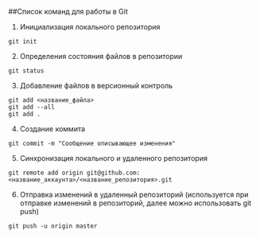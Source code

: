##Список команд для работы в Git

1. Инициализация локального репозитория

```
git init

```

2. Определения состояния файлов в репозитории

```
git status

```

3. Добавление файлов в версионный контроль

```
git add <название_файла>
git add --all
git add .

```

4. Создание коммита 

```
git commit -m "Сообщение описывающее изменения"

```

5. Синхронизация локального и удаленного репозитория

```
git remote add origin git@github.com:<название_аккаунта>/<название_репозитория>.git

```

6. Отправка изменений в удаленный репозиторий (используется при отправке изменений в репозиторий, далее можно использовать git push)

```
git push -u origin master

``` 
